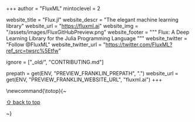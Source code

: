 +++
author = "FluxML"
mintoclevel = 2

website_title = "Flux.jl"
website_descr = "The elegant machine learning library"
website_url = "https://fluxml.ai"
website_img = "/assets/images/FluxGitHubPreview.png"
website_footer = """
  Flux: A Deep Learning Library for the Julia Programming Language
  """
website_twitter = "Follow @FluxML"
website_twitter_url = "https://twitter.com/FluxML?ref_src=twsrc%5Etfw"

ignore = ["_old/", "CONTRIBUTING.md"]

prepath     = get(ENV, "PREVIEW_FRANKLIN_PREPATH", ".")
website_url = get(ENV, "PREVIEW_FRANKLIN_WEBSITE_URL", "fluxml.ai")
+++

\newcommand{\totop}{~~~<p><a href="#top">⇧ back to top</a></p>~~~}
